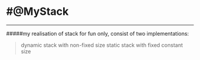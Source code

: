 #@MyStack
=======
----------------
#####my realisation of stack for fun only, consist of two implementations:

>dynamic stack with non-fixed size
static stack with fixed constant size


